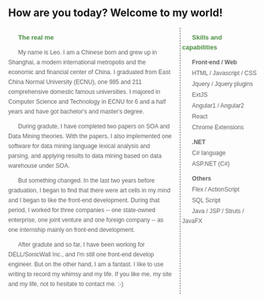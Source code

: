 
<style>
p {
    color: #606060;
    font-size: 12px;
    line-height: 20px;
    font-family: Arial;
    overflow-wrap: break-word;
    Text-indent: 20px;
    margin:10px 0 10px 0;
}

#about-para-main {
    width: 100%;
}
    #about-para-main .title {
        font-size: 13px;
        color: #4a8f43;
        font-weight: bold;
    }

#about-para-left {
    float: left;
    width: 66%;
    padding-right: 15px;
    border-right: 1px dashed #505050;
}

#about-para-right {
    float: right;
    width: 30%;
}
    #about-para-right .subtitle {
        margin: 10px 0 2px 0;
        color: #606060;
        font-weight: bold;
    }
    #about-para-right .article {
        margin: 2px 0 2px 0;
    }
</style>

## How are you today? Welcome to my world!

<div id="about-para-main">
    <div id="about-para-left">
        <p class="title">The real me</p>
        <p>My name is Leo. I am a Chinese born and grew up in Shanghai, a modern international metropolis and the economic and financial center of China. I graduated from East China Normal University (ECNU), one 985 and 211 comprehensive domestic famous universities. I majored in Computer Science and Technology in ECNU for 6 and a half years and have got bachelor's and master's degree.</p>
        <p>During gradute, I have completed two papers on SOA and Data Mining theories. With the papers, I also implemented one software for data mining language lexical analysis and parsing, and applying results to data mining based on data warehouse under SOA.</p>
        <p>But something changed. In the last two years before graduation, I began to find that there were art cells in my mind and I began to like the front-end development. During that period, I worked for three companies -- one state-owned enterprise, one joint venture and one foreign company -- as one internship mainly on front-end development.</p>
        <p>After gradute and so far, I have been working for DELL/SonicWall Inc., and I'm still one front-end develop engineer. But on the other hand, I am a fantast. I like to use writing to record my whimsy and my life. If you like me, my site and my life, not to hesitate to contact me. :-)</p>
    </div>
    <div id="about-para-right">
        <p class="title">Skills and capabilities</p>
        <p class="subtitle">Front-end / Web</p>
        <p class="article">HTML / Javascript / CSS</p>
        <p class="article">Jquery / Jquery plugins</p>
        <p class="article">ExtJS</p>
        <p class="article">Angular1 / Angular2</p>
        <p class="article">React</p>
        <p class="article">Chrome Extensions</p>
        <p class="subtitle">.NET</p>
        <p class="article">C# language</p>
        <p class="article">ASP.NET (C#)</p>
        <p class="subtitle">Others</p>
        <p class="article">Flex / ActionScript</p>
        <p class="article">SQL Script</p>
		<p class="article">Java / JSP / Struts / JavaFX</p>
    </div>
    <div style="clear:both;"></div>
</div>
